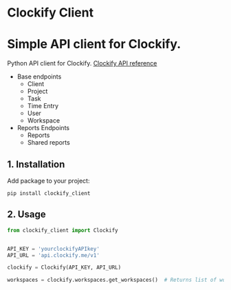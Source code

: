 # Clockify Client

# Simple API client for Clockify.
Python API client for Clockify. [Clockify API reference](https://clockify.me/developers-api)

- Base endpoints
  - Client
  - Project
  - Task  
  - Time Entry
  - User
  - Workspace
- Reports Endpoints
  - Reports
  - Shared reports


## 1. Installation

Add package to your project:

```
pip install clockify_client
```

## 2. Usage

```python
from clockify_client import Clockify


API_KEY = 'yourclockifyAPIkey'
API_URL = 'api.clockify.me/v1'

clockify = Clockify(API_KEY, API_URL)

workspaces = clockify.workspaces.get_workspaces()  # Returns list of workspaces.

```
